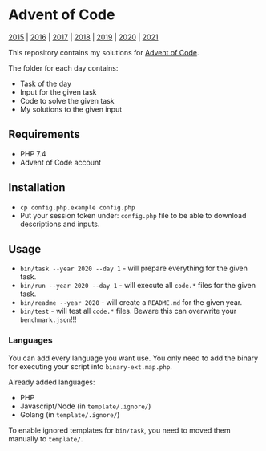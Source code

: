 # Advent of Code

[2015](/2015/README.md) | [2016](/2016/README.md) | [2017](/2017/README.md) | 
[2018](/2018/README.md) | [2019](/2020/README.md) | [2020](/2020/README.md) | [2021](/2021/README.md)

This repository contains my solutions for [Advent of Code](https://adventofcode.com/).

The folder for each day contains:
- Task of the day
- Input for the given task
- Code to solve the given task
- My solutions to the given input

## Requirements

- PHP 7.4
- Advent of Code account

## Installation

- `cp config.php.example config.php`
- Put your session token under: `config.php` file to be able to download descriptions and inputs.

## Usage

- `bin/task --year 2020 --day 1` - will prepare everything for the given task.
- `bin/run --year 2020 --day 1` - will execute all `code.*` files for the given task.
- `bin/readme --year 2020` - will create a `README.md` for the given year.
- `bin/test` - will test all `code.*` files. Beware this can overwrite your `benchmark.json`!!!

### Languages

You can add every language you want use. 
You only need to add the binary for executing your script into `binary-ext.map.php`.

Already added languages:
- PHP
- Javascript/Node (in `template/.ignore/`)
- Golang (in `template/.ignore/`)

To enable ignored templates for `bin/task`, you need to moved them manually to `template/`.